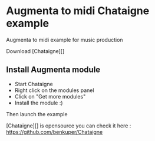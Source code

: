 ﻿Augmenta to midi Chataigne example
==========================

Augmenta to midi example for music production

Download [Chataigne][]

Install Augmenta module
-----------------------

- Start Chataigne
- Right click on the modules panel
- Click on "Get more modules"
- Install the module :)

Then launch the example

[Chataigne][] is opensource you can check it here : https://github.com/benkuper/Chataigne
